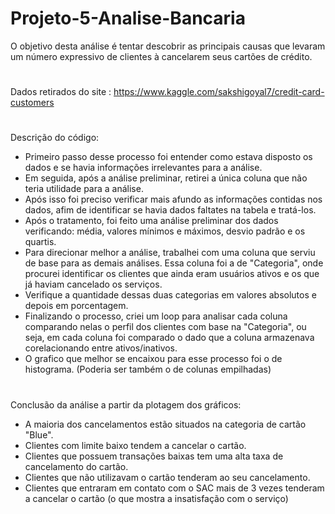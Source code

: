 # Projeto-5-Analise-Bancaria

 O objetivo desta análise é tentar descobrir as principais causas que levaram um número expressivo de clientes à cancelarem seus cartões de crédito.
#
 Dados retirados do site : https://www.kaggle.com/sakshigoyal7/credit-card-customers
 #
Descrição do código:

- Primeiro passo desse processo foi entender como estava disposto os dados e se havia informações irrelevantes para a análise.
- Em seguida, após a análise preliminar, retirei a única coluna que não teria utilidade para a análise.
- Após isso foi preciso verificar mais afundo as informações contidas nos dados, afim de identificar se havia dados faltates na tabela e tratá-los.
- Após o tratamento, foi feito uma análise preliminar dos dados verificando: média, valores mínimos e máximos, desvio padrão e os quartis.
- Para direcionar melhor a análise, trabalhei com uma coluna que serviu de base para as demais análises. Essa coluna foi a de "Categoria", onde procurei identificar os clientes que ainda eram usuários ativos e os que já haviam cancelado os serviços.
- Verifique a quantidade dessas duas categorias em valores absolutos e depois em porcentagem.
- Finalizando o processo, criei um loop para analisar cada coluna comparando nelas o perfil dos clientes com base na "Categoria", ou seja, em cada coluna foi comparado o dado que a coluna armazenava corelacionando entre ativos/inativos.
- O grafico que melhor se encaixou para esse processo foi o de histograma. (Poderia ser também o de colunas empilhadas)

#

Conclusão da análise a partir da plotagem dos gráficos:

- A maioria dos cancelamentos estão situados na categoria de cartão "Blue".
- Clientes com limite baixo tendem a cancelar o cartão.
- Clientes que possuem transações baixas tem uma alta taxa de cancelamento do cartão.
- Clientes que não utilizavam o cartão tenderam ao seu cancelamento.
- Clientes que entraram em contato com o SAC mais de 3 vezes tenderam a cancelar o cartão (o que mostra a insatisfação com o serviço)
